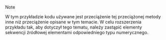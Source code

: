 > [!NOTE]
>  W tym przykładzie kodu używane jest przeciążenie tej przeciążonej metody inne niż przeciążenie opisane w tym temacie. W celu rozszerzenia przykładu tak, aby dotyczył tego tematu, należy zastąpić elementy sekwencji źródłowej elementami odpowiedniego typu numerycznego.
